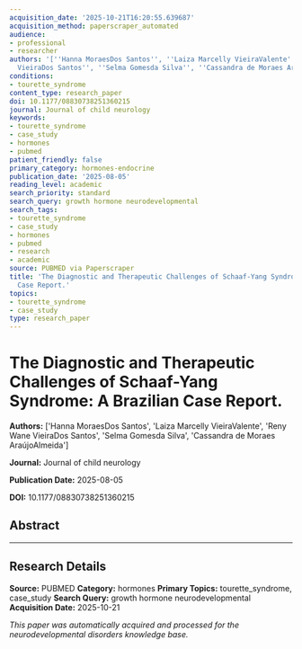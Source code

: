 ```yaml
---
acquisition_date: '2025-10-21T16:20:55.639687'
acquisition_method: paperscraper_automated
audience:
- professional
- researcher
authors: '[''Hanna MoraesDos Santos'', ''Laiza Marcelly VieiraValente'', ''Reny Wane
  VieiraDos Santos'', ''Selma Gomesda Silva'', ''Cassandra de Moraes AraújoAlmeida'']'
conditions:
- tourette_syndrome
content_type: research_paper
doi: 10.1177/08830738251360215
journal: Journal of child neurology
keywords:
- tourette_syndrome
- case_study
- hormones
- pubmed
patient_friendly: false
primary_category: hormones-endocrine
publication_date: '2025-08-05'
reading_level: academic
search_priority: standard
search_query: growth hormone neurodevelopmental
search_tags:
- tourette_syndrome
- case_study
- hormones
- pubmed
- research
- academic
source: PUBMED via Paperscraper
title: 'The Diagnostic and Therapeutic Challenges of Schaaf-Yang Syndrome: A Brazilian
  Case Report.'
topics:
- tourette_syndrome
- case_study
type: research_paper
---
```


# The Diagnostic and Therapeutic Challenges of Schaaf-Yang Syndrome: A Brazilian Case Report.

**Authors:** ['Hanna MoraesDos Santos', 'Laiza Marcelly VieiraValente', 'Reny Wane VieiraDos Santos', 'Selma Gomesda Silva', 'Cassandra de Moraes AraújoAlmeida']

**Journal:** Journal of child neurology

**Publication Date:** 2025-08-05

**DOI:** 10.1177/08830738251360215

## Abstract



---

## Research Details

**Source:** PUBMED
**Category:** hormones
**Primary Topics:** tourette_syndrome, case_study
**Search Query:** growth hormone neurodevelopmental
**Acquisition Date:** 2025-10-21

*This paper was automatically acquired and processed for the neurodevelopmental disorders knowledge base.*
